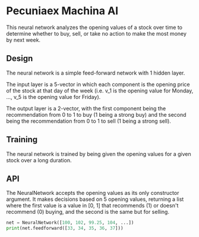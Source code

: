 # Pecuniaex Machina AI

This neural network analyzes the opening values of a stock over time to determine whether to buy, sell, or take no action to make the most money by next week.

## Design

The neural network is a simple feed-forward network with 1 hidden layer.

The input layer is a 5-vector in which each component is the opening price of the stock at that day of the week (i.e. v_1 is the opening value for Monday, ..., v_5 is the opening value for Friday).

The output layer is a 2-vector, with the first component being the recommendation from 0 to 1 to buy (1 being a strong buy) and the second being the recommendation from 0 to 1 to sell (1 being a strong sell).

## Training

The neural network is trained by being given the opening values for a given stock over a long duration.

## API

The NeuralNetwork accepts the opening values as its only constructor argument. It makes decisions based on 5 opening values, returning a list where the first value is a value in [0, 1] that recommends (1) or doesn't recommend (0) buying, and the second is the same but for selling.

```python
net = NeuralNetwork([100, 102, 99.25, 104, ...])
print(net.feedforward([33, 34, 35, 36, 37]))
```
